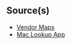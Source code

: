 #

## Source(s)

- [Vendor Maps](https://maclookup.app/downloads/cisco-vendor-macs-xml-database)
- [Mac Lookup App](https://maclookup.app/downloads/csv-database)
